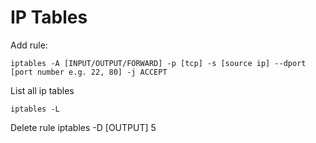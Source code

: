 # IP Tables

Add rule:

```iptables -A [INPUT/OUTPUT/FORWARD] -p [tcp] -s [source ip] --dport [port number e.g. 22, 80] -j ACCEPT```


List all ip tables

```iptables -L```

Delete rule
iptables -D [OUTPUT] 5